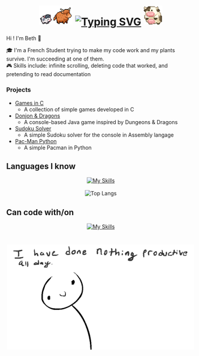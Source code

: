 <div align="center">
  <h1>
  <img 
    src="images/following-cow.gif" 
    width="90" 
    height="50"/>
  <a href="https://git.io/typing-svg" style="display: inline-block; vertical-align: middle;">
    <img 
      src="https://readme-typing-svg.demolab.com?font=VT323&size=35&pause=1000&color=9C0A0A&center=true&width=600&lines=Hi+there+!+Welcome+into+the+Chaos+!+%5E%5E" 
      alt="Typing SVG"
    />
  </a>
  <img 
    src="images/rowling-cow.gif" 
    width="50" 
    height="50"
  />
    </h1>
</div>

<p>Hi ! I'm Beth 👋​</p>
<p>🎓 I'm a French Student trying to make my code work and my plants survive. I'm succeeding at one of them. 
<br> 🎮 Skills include: infinite scrolling, deleting code that worked, and pretending to read documentation​</p>

### Projects 
* [Games in C](./Games-in-C)
  * A collection of simple games developed in C
* [Donjon & Dragons](./DnD)
  * A console-based Java game inspired by Dungeons & Dragons 
* [Sudoku Solver](./Sudoku)
  * A simple Sudoku solver for the console in Assembly langage
* [Pac-Man Python](./Py-man)
  * A simple Pacman in Python

## Languages I know 
<div align="center">
  
  [![My Skills](https://skillicons.dev/icons?i=c,cs,bash,html,css,js,py,java,sqlite)](https://skillicons.dev)
  </br>
  </br>
  ![Top Langs](https://github-readme-stats-silk-zeta-79.vercel.app/api/top-langs/?username=KitsuneNoMegami&theme=nightowl&layout=compact)
</div>

## Can code with/on
<div align="center">
  
[![My Skills](https://skillicons.dev/icons?i=linux,idea,vscode,vscodium,git,github,gitlab,discord&perline=4)](https://skillicons.dev)

</div>

# 
<div align="center">
  <img src="images/swing.gif"/>
</div>
